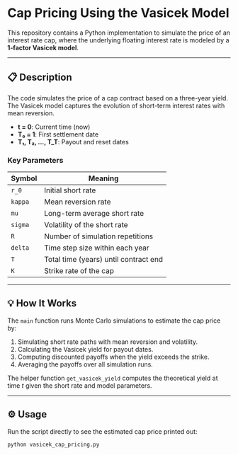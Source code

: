 # Cap Pricing Using the Vasicek Model

This repository contains a Python implementation to simulate the price of an interest rate cap, where the underlying floating interest rate is modeled by a **1-factor Vasicek model**.

---

## 📋 Description

The code simulates the price of a cap contract based on a three-year yield. The Vasicek model captures the evolution of short-term interest rates with mean reversion.

- **t = 0**: Current time (now)
- **T₀ = 1**: First settlement date
- **T₁, T₂, ..., T_T**: Payout and reset dates

### Key Parameters

| Symbol | Meaning                              |
|--------|------------------------------------|
| `r_0`  | Initial short rate                  |
| `kappa`| Mean reversion rate                 |
| `mu`   | Long-term average short rate       |
| `sigma`| Volatility of the short rate       |
| `R`    | Number of simulation repetitions   |
| `delta`| Time step size within each year    |
| `T`    | Total time (years) until contract end |
| `K`    | Strike rate of the cap              |

---

## 💡 How It Works

The `main` function runs Monte Carlo simulations to estimate the cap price by:

1. Simulating short rate paths with mean reversion and volatility.
2. Calculating the Vasicek yield for payout dates.
3. Computing discounted payoffs when the yield exceeds the strike.
4. Averaging the payoffs over all simulation runs.

The helper function `get_vasicek_yield` computes the theoretical yield at time *t* given the short rate and model parameters.

---

## ⚙️ Usage

Run the script directly to see the estimated cap price printed out:

```bash
python vasicek_cap_pricing.py
